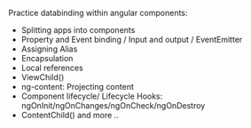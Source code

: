Practice databinding within angular components:
- Splitting apps into components
- Property and Event binding / Input and output / EventEmitter
- Assigning Alias
- Encapsulation
- Local references
- ViewChild()
- ng-content: Projecting content
- Component lifecycle/ Lifecycle Hooks: ngOnInit/ngOnChanges/ngOnCheck/ngOnDestroy
- ContentChild() and more ..
